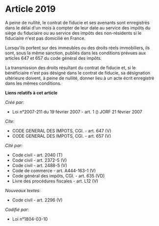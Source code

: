 # Article 2019

A peine de nullité, le contrat de fiducie et ses avenants sont enregistrés dans le délai d'un mois à compter de leur date au
service des impôts du siège du fiduciaire ou au service des impôts des non-résidents si le fiduciaire n'est pas domicilié en
France. 

Lorsqu'ils portent sur des immeubles ou des droits réels immobiliers, ils sont, sous la même sanction, publiés dans les
conditions prévues aux articles 647 et 657 du code général des impôts. 

La transmission des droits résultant du contrat de fiducie et, si le bénéficiaire n'est pas désigné dans le contrat de
fiducie, sa désignation ultérieure doivent, à peine de nullité, donner lieu à un acte écrit enregistré dans les mêmes
conditions.

**Liens relatifs à cet article**

_Créé par_:

  - Loi n°2007-211 du 19 février 2007 - art. 1 () JORF 21 février 2007

_Cite_:

  - CODE GENERAL DES IMPOTS, CGI. - art. 647 (V)
  - CODE GENERAL DES IMPOTS, CGI. - art. 657 (V)

_Cité par_:

  - Code civil - art. 2040 (T)
  - Code civil - art. 2372-5 (V)
  - Code civil - art. 2488-5 (V)
  - Code de commerce - art. A444-163-1 (V)
  - Code général des impôts, CGI. - art. 635 (VD)
  - Livre des procédures fiscales - art. L12 (V)

_Nouveaux textes_:

  - Code civil - art. 2296 (V)

_Codifié par_:

  - Loi n°1804-03-10
